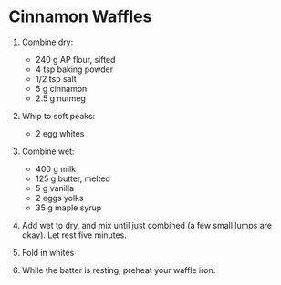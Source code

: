 # Cinnamon Waffles

1. Combine dry:

    * 240 g AP flour, sifted
    * 4 tsp baking powder
    * 1/2 tsp salt
    * 5 g cinnamon
    * 2.5 g nutmeg


2. Whip to soft peaks:

    * 2 egg whites

3. Combine wet:

    * 400 g milk
    * 125 g butter, melted
    * 5 g vanilla
    * 2 eggs yolks
    * 35 g maple syrup

4. Add wet to dry, and mix until just combined (a few small lumps are okay). Let rest five minutes.
5. Fold in whites
6. While the batter is resting, preheat your waffle iron.
